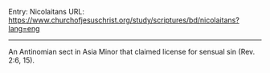 Entry: Nicolaitans
URL: https://www.churchofjesuschrist.org/study/scriptures/bd/nicolaitans?lang=eng

---

An Antinomian sect in Asia Minor that claimed license for sensual sin (Rev. 2:6, 15).
